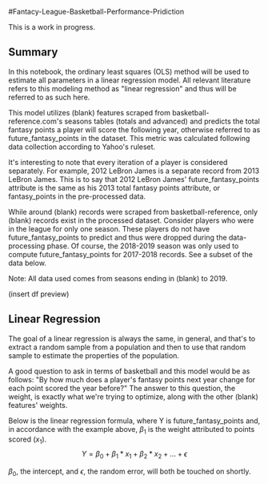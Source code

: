 #Fantacy-League-Basketball-Performance-Pridiction

This is a work in progress.

## Summary

In this notebook, the ordinary least squares (OLS) method will be used to estimate all parameters in a linear regression model. All relevant literature refers to this modeling method as "linear regression" and thus will be referred to as such here.

This model utilizes (blank) features scraped from basketball-reference.com's seasons tables (totals and advanced) and predicts the total fantasy points a player will score the following year, otherwise referred to as future_fantasy_points in the dataset. This metric was calculated following data collection according to Yahoo's ruleset.

It's interesting to note that every iteration of a player is considered separately. For example, 2012 LeBron James is a separate record from 2013 LeBron James. This is to say that 2012 LeBron James' future_fantasy_points attribute is the same as his 2013 total fantasy points attribute, or fantasy_points in the pre-processed data.

While around (blank) records were scraped from basketball-reference, only (blank) records exist in the processed dataset. Consider players who were in the league for only one season. These players do not have future_fantasy_points to predict and thus were dropped during the data-processing phase. Of course, the 2018-2019 season was only used to compute future_fantasy_points for 2017-2018 records. See a subset of the data below.

Note: All data used comes from seasons ending in (blank) to 2019.

(insert df preview)

## Linear Regression

The goal of a linear regression is always the same, in general, and that's to extract a random sample from a population and then to use that random sample to estimate the properties of the population.

A good question to ask in terms of basketball and this model would be as follows: "By how much does a player's fantasy points next year change for each point scored the year before?" The answer to this question, the weight, is exactly what we're trying to optimize, along with the other (blank) features' weights.

Below is the linear regression formula, where Y is future_fantasy_points and, in accordance with the example above, $\beta_1$ is the weight attributed to points scored ($x_1$).
$$\begin{equation*} Y = \beta_0 + \beta_1 * x_1 + \beta_2 * x_2 + ... + \epsilon \end{equation*}$$

$\beta_0$, the intercept, and $\epsilon$, the random error, will both be touched on shortly.
